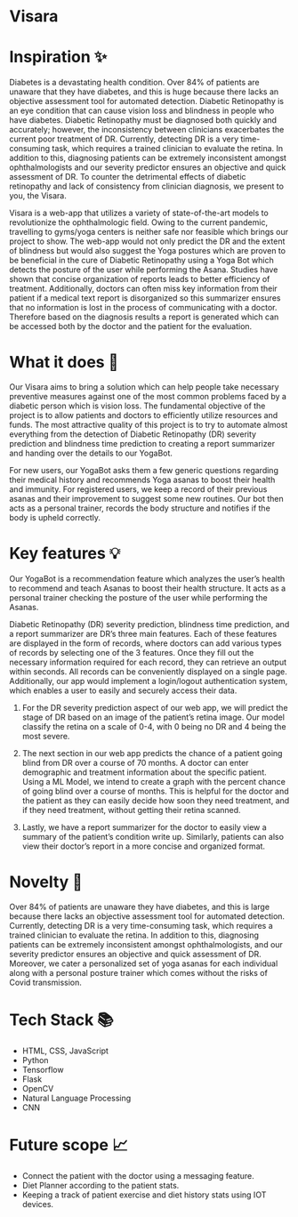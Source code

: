 # Visara

# Inspiration ✨

Diabetes is a devastating health condition. Over 84% of patients are unaware that they have diabetes, and this is huge because there lacks an objective assessment tool for automated detection. Diabetic Retinopathy is an eye condition that can cause vision loss and blindness in people who have diabetes. Diabetic Retinopathy must be diagnosed both quickly and accurately; however, the inconsistency between clinicians exacerbates the current poor treatment of DR. Currently, detecting DR is a very time-consuming task, which requires a trained clinician to evaluate the retina. In addition to this, diagnosing patients can be extremely inconsistent amongst ophthalmologists and our severity predictor ensures an objective and quick assessment of DR. To counter the detrimental effects of diabetic retinopathy and lack of consistency from clinician diagnosis, we present to you, the Visara.

Visara is a web-app that utilizes a variety of state-of-the-art models to revolutionize the ophthalmologic field. Owing to the current pandemic, travelling to gyms/yoga centers is neither safe nor feasible which brings our project to show. The web-app would not only predict the DR and the extent of blindness but would also suggest the Yoga postures which are proven to be beneficial in the cure of Diabetic Retinopathy using a Yoga Bot which detects the posture of the user while performing the Asana. Studies have shown that concise organization of reports leads to better efficiency of treatment. Additionally, doctors can often miss key information from their patient if a medical text report is disorganized so this summarizer ensures that no information is lost in the process of communicating with a doctor. Therefore based on the diagnosis results a report is generated which can be accessed both by the doctor and the patient for the evaluation.

# What it does 🤖
Our Visara aims to bring a solution which can help people take necessary preventive measures against one of the most common problems faced by a diabetic person which is vision loss. The fundamental objective of the project is to allow patients and doctors to efficiently utilize resources and funds. The most attractive quality of this project is to try to automate almost everything from the detection of Diabetic Retinopathy (DR) severity prediction and blindness time prediction to creating a report summarizer and handing over the details to our YogaBot.

For new users, our YogaBot asks them a few generic questions regarding their medical history and recommends Yoga asanas to boost their health and immunity. For registered users, we keep a record of their previous asanas and their improvement to suggest some new routines. Our bot then acts as a personal trainer, records the body structure and notifies if the body is upheld correctly. 

# Key features 💡

Our YogaBot is a recommendation feature which analyzes the user’s health to recommend and teach Asanas to boost their health structure. It acts as a personal trainer checking the posture of the user while performing the Asanas.

Diabetic Retinopathy (DR) severity prediction, blindness time prediction, and a report summarizer are DR’s three main features. Each of these features are displayed in the form of records, where doctors can add various types of records by selecting one of the 3 features. Once they fill out the necessary information required for each record, they can retrieve an output within seconds. All records can be conveniently displayed on a single page. Additionally, our app would implement a login/logout authentication system, which enables a user to easily and securely access their data.

1. For the DR severity prediction aspect of our web app, we will predict the stage of DR based on an image of the patient’s retina image. Our model classify the retina on a scale of 0-4, with 0 being no DR and 4 being the most severe.

2. The next section in our web app predicts the chance of a patient going blind from DR over a course of 70 months. A doctor can enter demographic and treatment information about the specific patient. Using a ML Model, we intend to create a graph with the percent chance of going blind over a course of months. This is helpful for the doctor and the patient as they can easily decide how soon they need treatment, and if they need treatment, without getting their retina scanned. 

3. Lastly, we have a report summarizer for the doctor to easily view a summary of the patient’s condition write up. Similarly, patients can also view their doctor’s report in a more concise and organized format. 

# Novelty 💎
 Over 84% of patients are unaware they have diabetes, and this is large because there lacks an objective assessment tool for automated detection. Currently, detecting DR is a very time-consuming task, which requires a trained clinician to evaluate the retina. In addition to this, diagnosing patients can be extremely inconsistent amongst ophthalmologists, and our severity predictor ensures an objective and quick assessment of DR. Moreover, we cater a personalized set of yoga asanas for each individual along with a personal posture trainer which comes without the risks of Covid transmission.

# Tech Stack 📚

- HTML, CSS, JavaScript
- Python
- Tensorflow
- Flask
- OpenCV
- Natural Language Processing
- CNN

# Future scope 📈

- Connect the patient with the doctor using a messaging feature. 
- Diet Planner according to the patient stats. 
- Keeping a track of patient exercise and diet history stats using IOT devices.  
